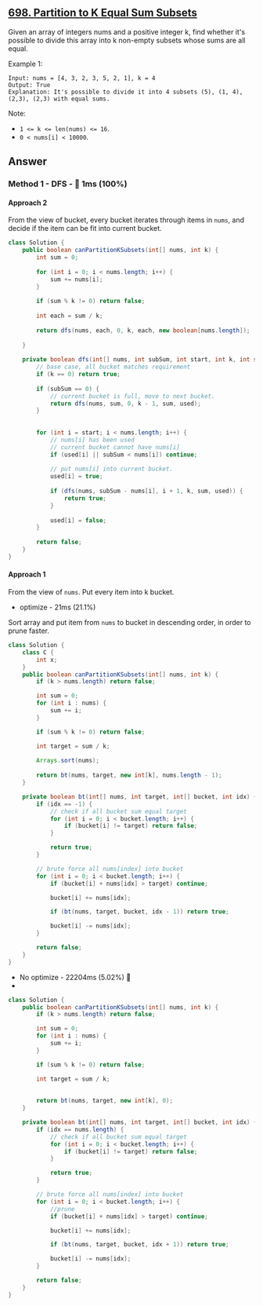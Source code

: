 ## [698. Partition to K Equal Sum Subsets](https://leetcode.com/problems/partition-to-k-equal-sum-subsets/)

Given an array of integers nums and a positive integer k, find whether it's possible to divide this array into k non-empty subsets whose sums are all equal.

Example 1:

```
Input: nums = [4, 3, 2, 3, 5, 2, 1], k = 4
Output: True
Explanation: It's possible to divide it into 4 subsets (5), (1, 4), (2,3), (2,3) with equal sums.
```

Note:

- `1 <= k <= len(nums) <= 16`.
- `0 < nums[i] < 10000`.

## Answer
### Method 1 - DFS - :rocket: 1ms (100%)

#### Approach 2
From the view of bucket, every bucket iterates through items in `nums`, and decide if the item can be fit into current bucket.

```java
class Solution {
    public boolean canPartitionKSubsets(int[] nums, int k) {
        int sum = 0;
        
        for (int i = 0; i < nums.length; i++) {
            sum += nums[i];
        }
        
        if (sum % k != 0) return false;
        
        int each = sum / k;
        
        return dfs(nums, each, 0, k, each, new boolean[nums.length]);
        
    }
    
    private boolean dfs(int[] nums, int subSum, int start, int k, int sum, boolean[] used) {
        // base case, all bucket matches requirement
        if (k == 0) return true;
        
        if (subSum == 0) {
            // current bucket is full, move to next bucket.
            return dfs(nums, sum, 0, k - 1, sum, used);
        }
        
        
        for (int i = start; i < nums.length; i++) {
            // nums[i] has been used
            // current bucket cannot have nums[i]
            if (used[i] || subSum < nums[i]) continue;
            
            // put nums[i] into current bucket.
            used[i] = true;
            
            if (dfs(nums, subSum - nums[i], i + 1, k, sum, used)) {
                return true;
            }
            
            used[i] = false;
        }
        
        return false;
    }
}
```

#### Approach 1 

From the view of `nums`. Put every item into k bucket.

- optimize - 21ms (21.1%)

Sort array and put item from `nums` to bucket in descending order, in order to prune faster.

```java
class Solution {
    class C {
        int x;
    }
    public boolean canPartitionKSubsets(int[] nums, int k) {
        if (k > nums.length) return false;

        int sum = 0;
        for (int i : nums) {
            sum += i;
        }

        if (sum % k != 0) return false;

        int target = sum / k;
        
        Arrays.sort(nums);
        
        return bt(nums, target, new int[k], nums.length - 1);
    }

    private boolean bt(int[] nums, int target, int[] bucket, int idx) {
        if (idx == -1) {
            // check if all bucket sum equal target
            for (int i = 0; i < bucket.length; i++) {
                if (bucket[i] != target) return false;
            }

            return true;
        }

        // brute force all nums[index] into bucket
        for (int i = 0; i < bucket.length; i++) {
            if (bucket[i] + nums[idx] > target) continue;

            bucket[i] += nums[idx];

            if (bt(nums, target, bucket, idx - 1)) return true;

            bucket[i] -= nums[idx];
        }

        return false;
    }
}
```

- No optimize - 22204ms (5.02%) 🐢
- 
```java
class Solution {
    public boolean canPartitionKSubsets(int[] nums, int k) {
        if (k > nums.length) return false;

        int sum = 0;
        for (int i : nums) {
            sum += i;
        }

        if (sum % k != 0) return false;

        int target = sum / k;
        
        
        return bt(nums, target, new int[k], 0);
    }

    private boolean bt(int[] nums, int target, int[] bucket, int idx) {
        if (idx == nums.length) {
            // check if all bucket sum equal target
            for (int i = 0; i < bucket.length; i++) {
                if (bucket[i] != target) return false;
            }

            return true;
        }

        // brute force all nums[index] into bucket
        for (int i = 0; i < bucket.length; i++) {
            //prune
            if (bucket[i] + nums[idx] > target) continue;

            bucket[i] += nums[idx];

            if (bt(nums, target, bucket, idx + 1)) return true;

            bucket[i] -= nums[idx];
        }

        return false;
    }
}
```
